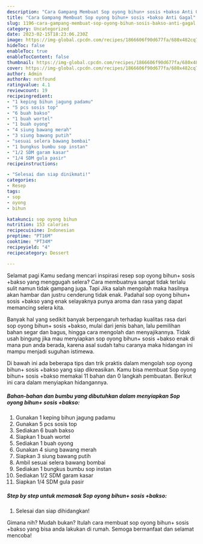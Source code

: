 ```yaml
---
description: "Cara Gampang Membuat Sop oyong bihun+ sosis +bakso Anti Gagal"
title: "Cara Gampang Membuat Sop oyong bihun+ sosis +bakso Anti Gagal"
slug: 1196-cara-gampang-membuat-sop-oyong-bihun-sosis-bakso-anti-gagal
category: Uncategorized
date: 2023-02-15T18:23:06.230Z
image: https://img-global.cpcdn.com/recipes/1866606f90d677fa/680x482cq70/sop-oyong-bihun-sosis-bakso-foto-resep-utama.jpg
hideToc: false
enableToc: true
enableTocContent: false
thumbnail: https://img-global.cpcdn.com/recipes/1866606f90d677fa/680x482cq70/sop-oyong-bihun-sosis-bakso-foto-resep-utama.jpg
cover: https://img-global.cpcdn.com/recipes/1866606f90d677fa/680x482cq70/sop-oyong-bihun-sosis-bakso-foto-resep-utama.jpg
author: Admin
authorAv: notfound
ratingvalue: 4.1
reviewcount: 19
recipeingredient:
- "1 keping bihun jagung padamu"
- "5 pcs sosis top"
- "6 buah bakso"
- "1 buah wortel"
- "1 buah oyong"
- "4 siung bawang merah"
- "3 siung bawang putih"
- "sesuai selera bawang bombai"
- "1 bungkus bumbu sop instan"
- "1/2 SDM garam kasar"
- "1/4 SDM gula pasir"
recipeinstructions:

- "Selesai dan siap dinikmati!"
categories:
- Resep
tags:
- sop
- oyong
- bihun

katakunci: sop oyong bihun 
nutrition: 153 calories
recipecuisine: Indonesian
preptime: "PT16M"
cooktime: "PT34M"
recipeyield: "4"
recipecategory: Dessert

---
```



Selamat pagi Kamu sedang mencari inspirasi resep sop oyong bihun+ sosis +bakso yang menggugah selera? Cara membuatnya sangat tidak terlalu sulit namun tidak gampang juga. Tapi Jika salah mengolah maka hasilnya akan hambar dan justru cenderung tidak enak. Padahal sop oyong bihun+ sosis +bakso yang enak selayaknya punya aroma dan rasa yang dapat memancing selera kita.


Banyak hal yang sedikit banyak berpengaruh terhadap kualitas rasa dari sop oyong bihun+ sosis +bakso, mulai dari jenis bahan, lalu pemilihan bahan segar dan bagus, hingga cara mengolah dan menyajikannya. Tidak usah bingung jika mau menyiapkan sop oyong bihun+ sosis +bakso enak di mana pun anda berada, karena asal sudah tahu caranya maka hidangan ini mampu menjadi suguhan istimewa.




Di bawah ini ada beberapa tips dan trik praktis dalam mengolah sop oyong bihun+ sosis +bakso yang siap dikreasikan. Kamu bisa membuat Sop oyong bihun+ sosis +bakso memakai 11 bahan dan 0 langkah pembuatan. Berikut ini cara dalam menyiapkan hidangannya.

<!--inarticleads1-->

##### Bahan-bahan dan bumbu yang dibutuhkan dalam menyiapkan Sop oyong bihun+ sosis +bakso:

1. Gunakan 1 keping bihun jagung padamu
1. Gunakan 5 pcs sosis top
1. Sediakan 6 buah bakso
1. Siapkan 1 buah wortel
1. Sediakan 1 buah oyong
1. Gunakan 4 siung bawang merah
1. Siapkan 3 siung bawang putih
1. Ambil sesuai selera bawang bombai
1. Sediakan 1 bungkus bumbu sop instan
1. Sediakan 1/2 SDM garam kasar
1. Siapkan 1/4 SDM gula pasir




<!--inarticleads2-->

##### Step by step untuk memasak Sop oyong bihun+ sosis +bakso:


1. Selesai dan siap dihidangkan!



Gimana nih? Mudah bukan? Itulah cara membuat sop oyong bihun+ sosis +bakso yang bisa anda lakukan di rumah. Semoga bermanfaat dan selamat mencoba!
